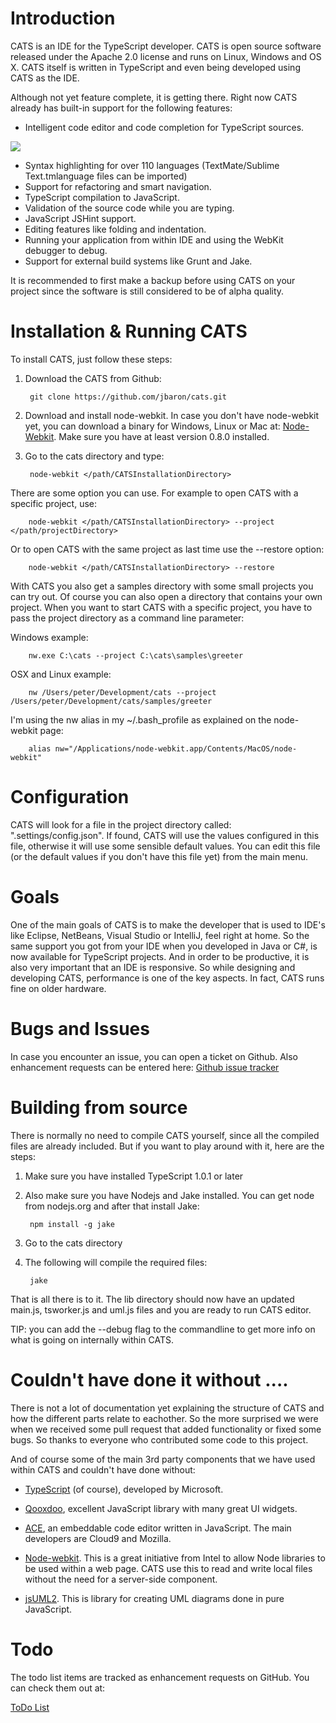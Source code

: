 Introduction
============
CATS is an IDE for the TypeScript developer. CATS is open source software released under the Apache 2.0 license and runs on Linux, Windows and OS X. CATS itself is written in TypeScript and even being developed using CATS as the IDE. 

Although not yet feature complete, it is getting there. Right now CATS already has built-in support for the following features:

- Intelligent code editor and code completion for TypeScript sources.
 
<img src="https://raw.github.com/jbaron/cats/master/artifacts/autocomplete.png" />

- Syntax highlighting for over 110 languages (TextMate/Sublime Text.tmlanguage files can be imported)
- Support for refactoring and smart navigation.
- TypeScript compilation to JavaScript.
- Validation of the source code while you are typing.
- JavaScript JSHint support.
- Editing features like folding and indentation.
- Running your application from within IDE and using the WebKit debugger to debug.
- Support for external build systems like Grunt and Jake.

It is recommended to first make a backup before using CATS on your project since the software is still considered to be of alpha quality. 

Installation & Running CATS
===========================
To install CATS, just follow these steps:

1. Download the CATS from Github: 

        git clone https://github.com/jbaron/cats.git

2. Download and install node-webkit. In case you don't have node-webkit yet, you can download a binary for Windows, Linux or Mac at: [Node-Webkit](https://github.com/rogerwang/node-webkit).
   Make sure you have at least version 0.8.0 installed.

3. Go to the cats directory and type: 

        node-webkit </path/CATSInstallationDirectory> 
        

There are some option you can use. For example to open CATS with a specific project, use:
        
        node-webkit </path/CATSInstallationDirectory> --project </path/projectDirectory>

Or to open CATS with the same project as last time use the --restore option:

        node-webkit </path/CATSInstallationDirectory> --restore


With CATS you also get a samples directory with some small projects you can try out. Of course you can also open a directory that contains your own project. 
When you want to start CATS with a specific project, you have to pass the project directory as a command line parameter:


Windows example:

		nw.exe C:\cats --project C:\cats\samples\greeter
   
OSX and Linux example: 

        nw /Users/peter/Development/cats --project /Users/peter/Development/cats/samples/greeter 

I'm using the nw alias in my ~/.bash_profile as explained on the node-webkit page:

        alias nw="/Applications/node-webkit.app/Contents/MacOS/node-webkit"


Configuration
=============
CATS will look for a file in the project directory called: ".settings/config.json". If found, CATS will use the values configured in this file, otherwise it will use some sensible default values.
You can edit this file (or the default values if you don't have this file yet) from the main menu.


Goals
=====
One of the main goals of CATS is to make the developer that is used to IDE's like Eclipse, NetBeans, Visual Studio or IntelliJ, feel right at home. So the same support you got from your IDE when you developed in Java or C#, is now available for TypeScript projects.
And in order to be productive, it is also very important that an IDE is responsive. So while designing and developing CATS, performance is one of the key aspects.
In fact, CATS runs fine on older hardware.


Bugs and Issues
===============
In case you encounter an issue, you can open a ticket on Github. Also enhancement requests can be entered here: [Github issue tracker](https://github.com/jbaron/cats/issues)


Building from source
=====================
There is normally no need to compile CATS yourself, since all the compiled files are already included. But if you want to play around with it, here are the steps:

1. Make sure you have installed TypeScript 1.0.1 or later

2. Also make sure you have Nodejs and Jake installed. You can get node from nodejs.org and after that install Jake:
 
        npm install -g jake

2. Go to the cats directory

3. The following will compile the required files:

        jake

That is all there is to it. The lib directory should now have an updated main.js, tsworker.js and uml.js files and you are ready to run CATS editor.

TIP: you can add the --debug flag to the commandline to get more info on what is going on internally within CATS.


Couldn't have done it without ....
==================================
There is not a lot of documentation yet explaining the structure of CATS and how the different parts relate to eachother. 
So the more surprised we were when we received some pull request that added functionality or fixed some bugs. So thanks to everyone who
contributed some code to this project.

And of course some of the main 3rd party components that we have used within CATS and couldn't have done without:

- [TypeScript](http://www.typescriptlang.org) (of course), developed by Microsoft.

- [Qooxdoo](http://www.qooxdoo.org), excellent JavaScript library with many great UI widgets.  

- [ACE](http://ace.ajax.org), an embeddable code editor written in JavaScript. The main developers are Cloud9 and Mozilla.

- [Node-webkit](https://github.com/rogerwang/node-webkit). This is a great initiative from Intel to allow Node libraries to be used within a web page. CATS use this to read and write local files without the need for a server-side component.

- [jsUML2](http://www.jrromero.net/tools/jsUML2). This is library for creating UML diagrams done in pure JavaScript.

Todo
====
The todo list items are tracked as enhancement requests on GitHub. You can check them out at:

[ToDo List](https://github.com/jbaron/cats/issues?labels=enhancement&page=1&state=open)



